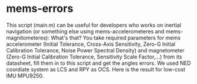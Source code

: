 # mems-errors
This script (main.m) can be useful for developers who works on inertial navigation (or something else using  mems-accelerometeres and mems-magnitometeres):
What's that?
You take required parameters for mems accelerometer (Initial Tolerance, Cross-Axis Sensitivity, Zero-G Initial Calibration Tolerance, Noise Power Spectral Density) and magnetometer (Zero-G Initial Calibration Tolerance, Sensitivity Scale Factor,...) from its datasheet, fill them in to this script and get the angles errors.
We used NED coordiate system as LCS and RPY as OCS.
Here is the result for low-cost IMU MPU9250. 

